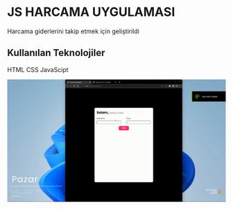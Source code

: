 <h1>JS HARCAMA UYGULAMASI</h1>

<p>Harcama giderlerini takip etmek için geliştirildi</p>

<h2>Kullanılan Teknolojiler</h2>
<p>HTML CSS JavaScipt </p>
<img src="ekran.gif">